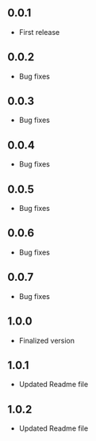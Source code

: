 ## 0.0.1

* First release

## 0.0.2

* Bug fixes

## 0.0.3

* Bug fixes

## 0.0.4

* Bug fixes

## 0.0.5

* Bug fixes

## 0.0.6

* Bug fixes

## 0.0.7

* Bug fixes

## 1.0.0

* Finalized version

## 1.0.1

* Updated Readme file

## 1.0.2

* Updated Readme file

